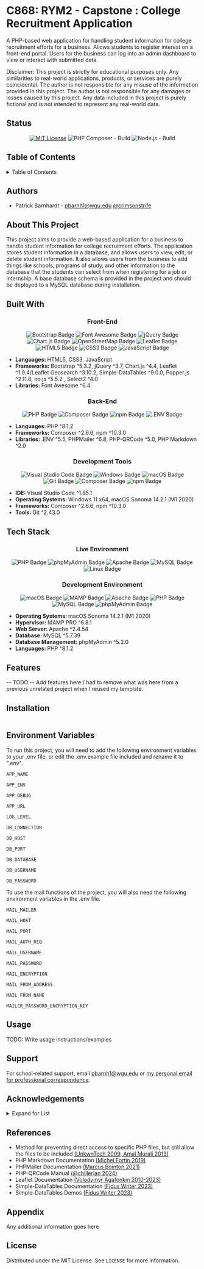 
# C868: RYM2 - Capstone : College Recruitment Application

A PHP-based web application for handling student information for college recruitment efforts for a business.  Allows students to register interest on a front-end portal. Users for the business can log into an admin dashboard to view or interact with submitted data.

Disclaimer: This project is strictly for educational purposes only.  Any similarities to real-world applications, products, or services are purely coincidental.  The author is not responsible for any misuse of the information provided in this project. The author is not responsible for any damages or losses caused by this project. Any data included in this project is purely fictional and is not intended to represent any real-world data.

## Status

<div align="center">

[![MIT License](https://img.shields.io/badge/License-MIT-green.svg)](./LICENSE)
![PHP Composer - Build](https://github.com/crimsonstrife/rym2/actions/workflows/php.yml/badge.svg)
![Node.js - Build](https://github.com/crimsonstrife/rym2/actions/workflows/node.js.yml)

</div>

## Table of Contents

<details>

<summary>Table of Contents</summary>

- [C868: RYM2 - Capstone : College Recruitment Application](#c868-rym2---capstone--college-recruitment-application)
  - [Status](#status)
  - [Table of Contents](#table-of-contents)
  - [Authors](#authors)
  - [About This Project](#about-this-project)
  - [Built With](#built-with)
    - [Front-End](#front-end)
    - [Back-End](#back-end)
    - [Development Tools](#development-tools)
  - [Tech Stack](#tech-stack)
    - [Live Environment](#live-environment)
    - [Development Environment](#development-environment)
  - [Features](#features)
  - [Installation](#installation)
  - [Environment Variables](#environment-variables)
  - [Usage](#usage)
  - [Support](#support)
  - [Acknowledgements](#acknowledgements)
  - [References](#references)
  - [Appendix](#appendix)
  - [License](#license)

</details>

## Authors

- Patrick Barnhardt - [pbarnh1@wgu.edu](mailto:pbarnh1@wgu.edu) [@crimsonstrife](https://www.github.com/crimsonstrife)

## About This Project

This project aims to provide a web-based application for a business to handle student information for college recruitment efforts.  The application stores student information in a database, and allows users to view, edit, or delete student information.  It also allows users from the business to add things like schools, programs of study, and other information to the database that the students can select from when registering for a job or internship.  A base database schema is provided in the project and should be deployed to a MySQL database during installation.

## Built With

<div align="center">

### Front-End

![Bootstrap Badge](https://img.shields.io/badge/Bootstrap-7952B3?logo=bootstrap&logoColor=fff&style=for-the-badge)
![Font Awesome Badge](https://img.shields.io/badge/Font%20Awesome-528DD7?logo=fontawesome&logoColor=fff&style=for-the-badge)
![jQuery Badge](https://img.shields.io/badge/jQuery-0769AD?logo=jquery&logoColor=fff&style=for-the-badge)
![Chart.js Badge](https://img.shields.io/badge/Chart.js-FF6384?logo=chartdotjs&logoColor=fff&style=for-the-badge)
![OpenStreetMap Badge](https://img.shields.io/badge/OpenStreetMap-7EBC6F?logo=openstreetmap&logoColor=fff&style=for-the-badge)
![Leaflet Badge](https://img.shields.io/badge/Leaflet-199900?logo=leaflet&logoColor=fff&style=for-the-badge)
![HTML5 Badge](https://img.shields.io/badge/HTML5-E34F26?logo=html5&logoColor=fff&style=for-the-badge)
![CSS3 Badge](https://img.shields.io/badge/CSS3-1572B6?logo=css3&logoColor=fff&style=for-the-badge)
![JavaScript Badge](https://img.shields.io/badge/JavaScript-F7DF1E?logo=javascript&logoColor=000&style=for-the-badge)

<div align="left">

- <b>Languages: </b> HTML5, CSS3, JavaScript
- <b>Frameworks: </b> Bootstrap ^5.3.2, jQuery ^3.7, Chart.js ^4.4, Leaflet ^1.9.4/Leaflet Geosearch ^3.10.2, Simple-DataTables ^9.0.0, Popper.js ^2.11.8, iro.js ^5.5.2 , Select2 ^4.0
- <b>Libraries: </b> Font Awesome ^6.4

</div>

### Back-End

![PHP Badge](https://img.shields.io/badge/PHP-777BB4?logo=php&logoColor=fff&style=for-the-badge)
![Composer Badge](https://img.shields.io/badge/Composer-885630?logo=composer&logoColor=fff&style=for-the-badge)
![npm Badge](https://img.shields.io/badge/npm-CB3837?logo=npm&logoColor=fff&style=for-the-badge)
![.ENV Badge](https://img.shields.io/badge/.ENV-ECD53F?logo=dotenv&logoColor=000&style=for-the-badge)

<div align="left">

- <b>Languages: </b> PHP ^8.1.2
- <b>Frameworks: </b> Composer ^2.6.6, npm ^10.3.0
- <b>Libraries: </b> .ENV ^5.5, PHPMailer ^6.8, PHP-QRCode ^5.0, PHP Markdown ^2.0

</div>

</div>

<div align="center">

### Development Tools

![Visual Studio Code Badge](https://img.shields.io/badge/Visual%20Studio%20Code-007ACC?logo=visualstudiocode&logoColor=fff&style=for-the-badge)
![Windows Badge](https://img.shields.io/badge/Windows-0078D4?logo=windows&logoColor=fff&style=for-the-badge)
![macOS Badge](https://img.shields.io/badge/macOS-000?logo=macos&logoColor=fff&style=for-the-badge)
![Git Badge](https://img.shields.io/badge/Git-F05032?logo=git&logoColor=fff&style=for-the-badge)
![Composer Badge](https://img.shields.io/badge/Composer-885630?logo=composer&logoColor=fff&style=for-the-badge)
![npm Badge](https://img.shields.io/badge/npm-CB3837?logo=npm&logoColor=fff&style=for-the-badge)

<div align="left">

- <b>IDE: </b> Visual Studio Code ^1.85.1
- <b>Operating Systems: </b> Windows 11 x64, macOS Sonoma 14.2.1 (M1 2020)
- <b>Frameworks: </b> Composer ^2.6.6, npm ^10.3.0
- <b>Tools: </b> Git ^2.43.0

</div>

</div>

## Tech Stack

<div align="center">

### Live Environment

![PHP Badge](https://img.shields.io/badge/PHP-777BB4?logo=php&logoColor=fff&style=for-the-badge)
![phpMyAdmin Badge](https://img.shields.io/badge/phpMyAdmin-6C78AF?logo=phpmyadmin&logoColor=fff&style=for-the-badge)
![Apache Badge](https://img.shields.io/badge/Apache-D22128?logo=apache&logoColor=fff&style=for-the-badge)
![MySQL Badge](https://img.shields.io/badge/MySQL-4479A1?logo=mysql&logoColor=fff&style=for-the-badge)
![Linux Badge](https://img.shields.io/badge/Linux-FCC624?logo=linux&logoColor=000&style=for-the-badge)

</div>

<div align="center">

### Development Environment

![macOS Badge](https://img.shields.io/badge/macOS-000?logo=macos&logoColor=fff&style=for-the-badge)
![MAMP Badge](https://img.shields.io/badge/MAMP-02749C?logo=mamp&logoColor=fff&style=for-the-badge)
![Apache Badge](https://img.shields.io/badge/Apache-D22128?logo=apache&logoColor=fff&style=for-the-badge)
![PHP Badge](https://img.shields.io/badge/PHP-777BB4?logo=php&logoColor=fff&style=for-the-badge)
![MySQL Badge](https://img.shields.io/badge/MySQL-4479A1?logo=mysql&logoColor=fff&style=for-the-badge)
![phpMyAdmin Badge](https://img.shields.io/badge/phpMyAdmin-6C78AF?logo=phpmyadmin&logoColor=fff&style=for-the-badge)

<div align="left">

- <b>Operating Systems: </b> macOS Sonoma 14.2.1 (M1 2020)
- <b>Hypervisor: </b> MAMP PRO ^6.8.1
- <b>Web Server: </b> Apache ^2.4.54
- <b>Database: </b> MySQL ^5.7.39
- <b>Database Management: </b> phpMyAdmin ^5.2.0
- <b>Languages: </b> PHP ^8.1.2

</div>

</div>

## Features

-- TODO -- Add features here / had to remove what was here from a previous unrelated project when I reused my template.

## Installation

```bash

```

## Environment Variables

To run this project, you will need to add the following environment variables to your .env file, or edit the .env.example file included and rename it to ".env".

`APP_NAME`

`APP_ENV`

`APP_DEBUG`

`APP_URL`

`LOG_LEVEL`

`DB_CONNECTION`

`DB_HOST`

`DB_PORT`

`DB_DATABASE`

`DB_USERNAME`

`DB_PASSWORD`

To use the mail functions of the project, you will also need the following environment variables in the .env file.

`MAIL_MAILER`

`MAIL_HOST`

`MAIL_PORT`

`MAIL_AUTH_REQ`

`MAIL_USERNAME`

`MAIL_PASSWORD`

`MAIL_ENCRYPTION`

`MAIL_FROM_ADDRESS`

`MAIL_FROM_NAME`

`MAILER_PASSWORD_ENCRYPTION_KEY`

## Usage

TODO: Write usage instructions/examples

## Support

For school-related support, email [pbarnh1@wgu.edu](mailto:pbarnh1@wgu.edu) or [my personal email for professional correspondence](contact@patrickbarnhardt.info).

## Acknowledgements

<details>

<summary>Expand for List</summary>

- [Font Awesome](https://fontawesome.com/)
- [Bootstrap](https://getbootstrap.com/)
- [Chart.js](https://www.chartjs.org/)
- [Leaflet](https://leafletjs.com/)
- [OpenStreetMap](https://www.openstreetmap.org/)
- [jQuery](https://jquery.com/)
- [PHP](https://www.php.net/)
- [Composer](https://getcomposer.org/)
- [npm](https://www.npmjs.com/)
- [Visual Studio Code](https://code.visualstudio.com/)
- [GitHub](https://www.github.com/)
- [Git](https://git-scm.com/)
- [MAMP](https://www.mamp.info/)
- [phpMyAdmin](https://www.phpmyadmin.net/)
- [Apache](https://httpd.apache.org/)
- [MySQL](https://www.mysql.com/)
- [PHP Markdown](https://github.com/michelf/php-markdown)
- [PHPMailer](https://github.com/PHPMailer/PHPMailer)
- [PHP-QRCode](https://github.com/chillerlan/php-qrcode)
- [Simple-DataTables](https://github.com/fiduswriter/simple-datatables)
- [Popper.js](https://popper.js.org/)
- [iro.js](https://iro.js.org/)
- [Select2](https://select2.org/)

</details>

## References

- Method for preventing direct access to specific PHP files, but still allow the files to be included [(UnkwnTech 2009, Amal Murali 2013)](https://stackoverflow.com/questions/409496/prevent-direct-access-to-a-php-include-file/409515#409515)
- PHP Markdown Documentation [(Michel Fortin 2019)](https://michelf.ca/projects/php-markdown/)
- PHPMailer Documentation [(Marcus Bointon 2021)](https://phpmailer.github.io/PHPMailer/)
- PHP-QRCode Manual [(@chillerlan 2024)](https://php-qrcode.readthedocs.io/en/main/)
- Leaflet Documentation [(Volodymyr Agafonkin 2010-2023)](https://leafletjs.com/reference.html)
- Simple-DataTables Documentation [(Fidus Writer 2023)](https://fiduswriter.github.io/simple-datatables/documentation/)
- Simple-DataTables Demos [(Fidus Writer 2023)](https://fiduswriter.github.io/simple-datatables/demos/)

## Appendix

Any additional information goes here

## License

Distributed under the MIT License. See `LICENSE` for more information.
